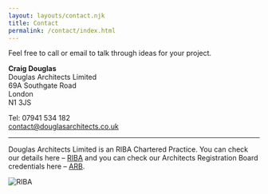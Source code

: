 ```yaml
---
layout: layouts/contact.njk
title: Contact
permalink: /contact/index.html
---
```

Feel free to call or email to talk through ideas for your project.

**Craig Douglas**\
Douglas Architects Limited\
69A Southgate Road\
London\
N1 3JS

Tel: 07941 534 182\
[contact@douglasarchitects.co.uk](mailto=conta%63%74@%64%6F%75g%6Casar%63hitec%74s.co%2E%75k)

- - -

Douglas Architects Limited is an RIBA Chartered Practice. You can check our details here – [RIBA](http://www.architecture.com/ "RIBA") and you can check our Architects Registration Board credentials here – [ARB](http://www.arb.org.uk/ "ARB").

![RIBA](https://res.cloudinary.com/dvzwcttpm/image/upload/v1669594207/Contact/7b9ae78a-ced2-4821-a727-19b2d96c25e3_rw_1920_xsrrmy.png)
